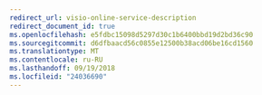 ```yaml
---
redirect_url: visio-online-service-description
redirect_document_id: true
ms.openlocfilehash: e5fdbc15098d5297d30c1b6400bbd19d2bd36c90
ms.sourcegitcommit: d6dfbaacd56c0855e12500b38acd06be16cd1560
ms.translationtype: MT
ms.contentlocale: ru-RU
ms.lasthandoff: 09/19/2018
ms.locfileid: "24036690"
---
```

